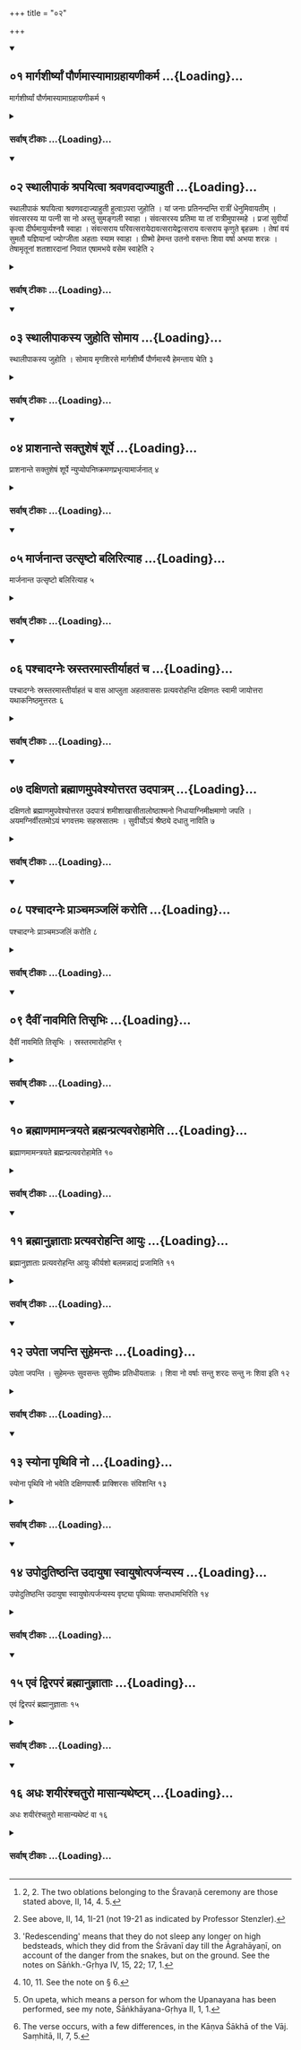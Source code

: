 +++
title = "०२"

+++
<div class="js_include" includetitle="true" newlevelforh1="2" unfilled url="/vedAH_yajuH/vAjasaneyam/sUtram/pAraskara-gRhyam/vishvAsa-prastutiH/3/02/01_mArgashIrShyAM_paurNamAsyAmAgrahAyaNIkarma.md">
<details open><summary><h2>०१ मार्गशीर्ष्यां पौर्णमास्यामाग्रहायणीकर्म ...{Loading}...</h2></summary>

मार्गशीर्ष्यां पौर्णमास्यामाग्रहायणीकर्म १
</details>
</div>
<div class="js_include collapsed" newlevelforh1="3" title="सर्वाष् टीकाः" unfilled url="/vedAH_yajuH/vAjasaneyam/sUtram/pAraskara-gRhyam/sarvASh_TIkAH/3/02/01_mArgashIrShyAM_paurNamAsyAmAgrahAyaNIkarma.md">
<details><summary><h3>सर्वाष् टीकाः ...{Loading}...</h3></summary>
<details><summary>Oldenberg</summary>

1. On the full-moon day of Mārgaśīrṣa the Āgrahāyaṇī ceremony (is performed).
</details>
</details>
</div>
<div class="js_include" includetitle="true" newlevelforh1="2" unfilled url="/vedAH_yajuH/vAjasaneyam/sUtram/pAraskara-gRhyam/vishvAsa-prastutiH/3/02/02_sthAlIpAkaM_shrapayitvA_shravaNavadAjyAhutI.md">
<details open><summary><h2>०२ स्थालीपाकं श्रपयित्वा श्रवणवदाज्याहुती ...{Loading}...</h2></summary>

स्थालीपाकं श्रपयित्वा श्रवणवदाज्याहुती हुत्वाऽपरा जुहोति । यां जनाः प्रतिनन्दन्ति रात्रीं धेनुमिवायतीम् । संवत्सरस्य या पत्नी सा नो अस्तु सुमङ्गली स्वाहा । संवत्सरस्य प्रतिमा या तां रात्रीमुपास्महे । प्रजां सुवीर्यां कृत्वा दीर्घमायुर्व्यश्नवै स्वाहा । संवत्सराय परिवत्सरायेदावत्सरायेद्वत्सराय वत्सराय कृणुते बृहन्नमः । तेषां वयं सुमतौ यज्ञियानां ज्योग्जीता अहताः स्याम स्वाहा । ग्रीष्मो हेमन्त उतनो वसन्तः शिवा वर्षा अभया शरन्नः । तेषामृतूनां शतशारदानां निवात एषामभये वसेम स्वाहेति २
</details>
</div>
<div class="js_include collapsed" newlevelforh1="3" title="सर्वाष् टीकाः" unfilled url="/vedAH_yajuH/vAjasaneyam/sUtram/pAraskara-gRhyam/sarvASh_TIkAH/3/02/02_sthAlIpAkaM_shrapayitvA_shravaNavadAjyAhutI.md">
<details><summary><h3>सर्वाष् टीकाः ...{Loading}...</h3></summary>
<details><summary>Oldenberg</summary>

2 [^1] . He cooks a mess of sacrificial food, sacrifices two Ājya oblations as at the Śravaṇā sacrifice, and other oblations with (the following verses):


[^1]:  2, 2. The two oblations belonging to the Śravaṇā ceremony are those stated above, II, 14, 4. 5.


'The night whom men welcome like a cow that comes to them, (the night) which is the consort of the year, may that (night) be auspicious to us. Svāhā!

'The night which is the image of the year, that we worship. May I reach old age, imparting strength to my offspring. Svāhā!

'To the Saṃvatsara, to the Parivatsara, to the Idāvatsara, to the Idāvatsara, to the Vatsara bring ye great adoration. May we, undecayed, unbeaten, long enjoy the favour of these (years) which are worthy of sacrifices. Svāhā!

'May summer, winter and spring, the rains be friendly, and may autumn be free of danger to us. In the safe protection of these seasons may we dwell, (and) may (they) last (to us) through a hundred years. Svāhā!'
</details>
</details>
</div>
<div class="js_include" includetitle="true" newlevelforh1="2" unfilled url="/vedAH_yajuH/vAjasaneyam/sUtram/pAraskara-gRhyam/vishvAsa-prastutiH/3/02/03_sthAlIpAkasya_juhoti_somAya.md">
<details open><summary><h2>०३ स्थालीपाकस्य जुहोति सोमाय ...{Loading}...</h2></summary>

स्थालीपाकस्य जुहोति । सोमाय मृगशिरसे मार्गशीर्ष्यै पौर्णमास्यै हेमन्ताय चेति ३
</details>
</div>
<div class="js_include collapsed" newlevelforh1="3" title="सर्वाष् टीकाः" unfilled url="/vedAH_yajuH/vAjasaneyam/sUtram/pAraskara-gRhyam/sarvASh_TIkAH/3/02/03_sthAlIpAkasya_juhoti_somAya.md">
<details><summary><h3>सर्वाष् टीकाः ...{Loading}...</h3></summary>
<details><summary>Oldenberg</summary>

3. He makes oblations of the cooked food to Soma, to (the Nakṣatra) Mṛgaśiras, to the full moon of Mārgaśīrṣa, and to the winter.
</details>
</details>
</div>
<div class="js_include" includetitle="true" newlevelforh1="2" unfilled url="/vedAH_yajuH/vAjasaneyam/sUtram/pAraskara-gRhyam/vishvAsa-prastutiH/3/02/04_prAshanAnte_saktusheShaM_shUrpe.md">
<details open><summary><h2>०४ प्राशनान्ते सक्तुशेषं शूर्पे ...{Loading}...</h2></summary>

प्राशनान्ते सक्तुशेषं शूर्पे न्युप्योपनिष्क्रमणप्रभृत्यामार्जनात् ४
</details>
</div>
<div class="js_include collapsed" newlevelforh1="3" title="सर्वाष् टीकाः" unfilled url="/vedAH_yajuH/vAjasaneyam/sUtram/pAraskara-gRhyam/sarvASh_TIkAH/3/02/04_prAshanAnte_saktusheShaM_shUrpe.md">
<details><summary><h3>सर्वाष् टीकाः ...{Loading}...</h3></summary>
<details><summary>Oldenberg</summary>

4 [^2] . After he has eaten (of the sacrificial food), he throws the remainder of the flour into a basket, (and then follow the same rites that have been stated above) from (the sacrificer's) going out down to their cleaning themselves.


[^2]:  See above, II, 14, 1I-21 (not 19-21 as indicated by Professor Stenzler).
</details>
</details>
</div>
<div class="js_include" includetitle="true" newlevelforh1="2" unfilled url="/vedAH_yajuH/vAjasaneyam/sUtram/pAraskara-gRhyam/vishvAsa-prastutiH/3/02/05_mArjanAnta_utsRShTo_balirityAha.md">
<details open><summary><h2>०५ मार्जनान्त उत्सृष्टो बलिरित्याह ...{Loading}...</h2></summary>

मार्जनान्त उत्सृष्टो बलिरित्याह ५
</details>
</div>
<div class="js_include collapsed" newlevelforh1="3" title="सर्वाष् टीकाः" unfilled url="/vedAH_yajuH/vAjasaneyam/sUtram/pAraskara-gRhyam/sarvASh_TIkAH/3/02/05_mArjanAnta_utsRShTo_balirityAha.md">
<details><summary><h3>सर्वाष् टीकाः ...{Loading}...</h3></summary>
<details><summary>Oldenberg</summary>

5. After the cleaning he says, 'The Bali offering is finished.'
</details>
</details>
</div>
<div class="js_include" includetitle="true" newlevelforh1="2" unfilled url="/vedAH_yajuH/vAjasaneyam/sUtram/pAraskara-gRhyam/vishvAsa-prastutiH/3/02/06_pashchAdagneH_srastaramAstIryAhataM_cha.md">
<details open><summary><h2>०६ पश्चादग्नेः स्रस्तरमास्तीर्याहतं च ...{Loading}...</h2></summary>

पश्चादग्नेः स्रस्तरमास्तीर्याहतं च वास आप्लुता अहतवाससः प्रत्यवरोहन्ति दक्षिणतः स्वामी जायोत्तरा यथाकनिष्ठमुत्तरतः ६
</details>
</div>
<div class="js_include collapsed" newlevelforh1="3" title="सर्वाष् टीकाः" unfilled url="/vedAH_yajuH/vAjasaneyam/sUtram/pAraskara-gRhyam/sarvASh_TIkAH/3/02/06_pashchAdagneH_srastaramAstIryAhataM_cha.md">
<details><summary><h3>सर्वाष् टीकाः ...{Loading}...</h3></summary>
<details><summary>Oldenberg</summary>

6 [^3] . After they have spread out to the west of the fire a layer (of straw) and a garment that has not yet been washed, they 'redescend,' having bathed, wearing garments which have not yet been washed: the master (of the house) southward, his wife to the north (of her husband, and then the other persons belonging to the house) so that each younger one lies more to the north.


[^3]:  'Redescending' means that they do not sleep any longer on high bedsteads, which they did from the Śrāvanī day till the Āgrahāyaṇī, on account of the danger from the snakes, but on the ground. See the notes on Sāṅkh.-Gṛhya IV, 15, 22; 17, 1.
</details>
</details>
</div>
<div class="js_include" includetitle="true" newlevelforh1="2" unfilled url="/vedAH_yajuH/vAjasaneyam/sUtram/pAraskara-gRhyam/vishvAsa-prastutiH/3/02/07_daxiNato_brahmANamupaveshyottarata_udapAtram.md">
<details open><summary><h2>०७ दक्षिणतो ब्रह्माणमुपवेश्योत्तरत उदपात्रम् ...{Loading}...</h2></summary>

दक्षिणतो ब्रह्माणमुपवेश्योत्तरत उदपात्रं शमीशाखासीतालोष्ठाश्मनो निधायाग्निमीक्षमाणो जपति । अयमग्निर्वीरतमोऽयं भगवत्तमः सहस्रसातमः । सुवीर्योऽयं श्रैष्ठ्ये दधातु नाविति ७
</details>
</div>
<div class="js_include collapsed" newlevelforh1="3" title="सर्वाष् टीकाः" unfilled url="/vedAH_yajuH/vAjasaneyam/sUtram/pAraskara-gRhyam/sarvASh_TIkAH/3/02/07_daxiNato_brahmANamupaveshyottarata_udapAtram.md">
<details><summary><h3>सर्वाष् टीकाः ...{Loading}...</h3></summary>
<details><summary>Oldenberg</summary>

7. Having caused the Brahman to sit down southward, and having placed to the north a water-pot, a Śamī branch, an earth-clod taken out of a furrow, and a stone, he murmurs, looking at the fire: 'This Agni is most valiant, he is most blessed, the best giver of a thousand boons, highly powerful. May he establish us both in the highest place.'
</details>
</details>
</div>
<div class="js_include" includetitle="true" newlevelforh1="2" unfilled url="/vedAH_yajuH/vAjasaneyam/sUtram/pAraskara-gRhyam/vishvAsa-prastutiH/3/02/08_pashchAdagneH_prAnchamanjaliM_karoti.md">
<details open><summary><h2>०८ पश्चादग्नेः प्राञ्चमञ्जलिं करोति ...{Loading}...</h2></summary>

पश्चादग्नेः प्राञ्चमञ्जलिं करोति ८
</details>
</div>
<div class="js_include collapsed" newlevelforh1="3" title="सर्वाष् टीकाः" unfilled url="/vedAH_yajuH/vAjasaneyam/sUtram/pAraskara-gRhyam/sarvASh_TIkAH/3/02/08_pashchAdagneH_prAnchamanjaliM_karoti.md">
<details><summary><h3>सर्वाष् टीकाः ...{Loading}...</h3></summary>
<details><summary>Oldenberg</summary>

8. To the west of the fire he joins his hands (and holds them) towards the east.
</details>
</details>
</div>
<div class="js_include" includetitle="true" newlevelforh1="2" unfilled url="/vedAH_yajuH/vAjasaneyam/sUtram/pAraskara-gRhyam/vishvAsa-prastutiH/3/02/09_daivIM_nAvamiti_tisRbhiH.md">
<details open><summary><h2>०९ दैवीं नावमिति तिसृभिः ...{Loading}...</h2></summary>

दैवीं नावमिति तिसृभिः । स्रस्तरमारोहन्ति ९
</details>
</div>
<div class="js_include collapsed" newlevelforh1="3" title="सर्वाष् टीकाः" unfilled url="/vedAH_yajuH/vAjasaneyam/sUtram/pAraskara-gRhyam/sarvASh_TIkAH/3/02/09_daivIM_nAvamiti_tisRbhiH.md">
<details><summary><h3>सर्वाष् टीकाः ...{Loading}...</h3></summary>
<details><summary>Oldenberg</summary>

9. With the three (verses), 'The divine ship' (Vāj. Saṃh. XXI, 6-8) they ascend the layer (of straw).
</details>
</details>
</div>
<div class="js_include" includetitle="true" newlevelforh1="2" unfilled url="/vedAH_yajuH/vAjasaneyam/sUtram/pAraskara-gRhyam/vishvAsa-prastutiH/3/02/10_brahmANamAmantrayate_brahmanpratyavarohAmeti.md">
<details open><summary><h2>१० ब्रह्माणमामन्त्रयते ब्रह्मन्प्रत्यवरोहामेति ...{Loading}...</h2></summary>

ब्रह्माणमामन्त्रयते ब्रह्मन्प्रत्यवरोहामेति १०
</details>
</div>
<div class="js_include collapsed" newlevelforh1="3" title="सर्वाष् टीकाः" unfilled url="/vedAH_yajuH/vAjasaneyam/sUtram/pAraskara-gRhyam/sarvASh_TIkAH/3/02/10_brahmANamAmantrayate_brahmanpratyavarohAmeti.md">
<details><summary><h3>सर्वाष् टीकाः ...{Loading}...</h3></summary>
<details><summary>Oldenberg</summary>

10 [^4] . He addresses the Brahman: 'Brahman, we will redescend.'


[^4]:  10, 11. See the note on § 6.
</details>
</details>
</div>
<div class="js_include" includetitle="true" newlevelforh1="2" unfilled url="/vedAH_yajuH/vAjasaneyam/sUtram/pAraskara-gRhyam/vishvAsa-prastutiH/3/02/11_brahmAnujnAtAH_pratyavarohanti_AyuH.md">
<details open><summary><h2>११ ब्रह्मानुज्ञाताः प्रत्यवरोहन्ति आयुः ...{Loading}...</h2></summary>

ब्रह्मानुज्ञाताः प्रत्यवरोहन्ति आयुः कीर्यशो बलमन्नाद्यं प्रजामिति ११
</details>
</div>
<div class="js_include collapsed" newlevelforh1="3" title="सर्वाष् टीकाः" unfilled url="/vedAH_yajuH/vAjasaneyam/sUtram/pAraskara-gRhyam/sarvASh_TIkAH/3/02/11_brahmAnujnAtAH_pratyavarohanti_AyuH.md">
<details><summary><h3>सर्वाष् टीकाः ...{Loading}...</h3></summary>
<details><summary>Oldenberg</summary>

11. The Brahman having given his permission, they redescend with (the words), 'Life, fame, glory, strength, enjoyment of food, offspring!'
</details>
</details>
</div>
<div class="js_include" includetitle="true" newlevelforh1="2" unfilled url="/vedAH_yajuH/vAjasaneyam/sUtram/pAraskara-gRhyam/vishvAsa-prastutiH/3/02/12_upetA_japanti_suhemantaH.md">
<details open><summary><h2>१२ उपेता जपन्ति सुहेमन्तः ...{Loading}...</h2></summary>

उपेता जपन्ति । सुहेमन्तः सुवसन्तः सुग्रीष्मः प्रतिधीयतान्नः । शिवा नो वर्षाः सन्तु शरदः सन्तु नः शिवा इति १२
</details>
</div>
<div class="js_include collapsed" newlevelforh1="3" title="सर्वाष् टीकाः" unfilled url="/vedAH_yajuH/vAjasaneyam/sUtram/pAraskara-gRhyam/sarvASh_TIkAH/3/02/12_upetA_japanti_suhemantaH.md">
<details><summary><h3>सर्वाष् टीकाः ...{Loading}...</h3></summary>
<details><summary>Oldenberg</summary>

12 [^5] . Those who have received the initiation murmur, 'May a good winter, a good spring, a good summer be bestowed on us. Blessed may be to us the rains; may the autumns be blessed to us.'


[^5]:  On upeta, which means a person for whom the Upanayana has been performed, see my note, Śāṅkhāyana-Gṛhya II, 1, 1.
</details>
</details>
</div>
<div class="js_include" includetitle="true" newlevelforh1="2" unfilled url="/vedAH_yajuH/vAjasaneyam/sUtram/pAraskara-gRhyam/vishvAsa-prastutiH/3/02/13_syonA_pRthivi_no.md">
<details open><summary><h2>१३ स्योना पृथिवि नो ...{Loading}...</h2></summary>

स्योना पृथिवि नो भवेति दक्षिणपार्श्वैः प्राक्शिरसः संविशन्ति १३
</details>
</div>
<div class="js_include collapsed" newlevelforh1="3" title="सर्वाष् टीकाः" unfilled url="/vedAH_yajuH/vAjasaneyam/sUtram/pAraskara-gRhyam/sarvASh_TIkAH/3/02/13_syonA_pRthivi_no.md">
<details><summary><h3>सर्वाष् टीकाः ...{Loading}...</h3></summary>
<details><summary>Oldenberg</summary>

13. With (the verse), 'Be soft to us, O earth' (Vāj. Saṃh. XXXV, 21), they lie down on their right sides, their heads turned towards the east.
</details>
</details>
</div>
<div class="js_include" includetitle="true" newlevelforh1="2" unfilled url="/vedAH_yajuH/vAjasaneyam/sUtram/pAraskara-gRhyam/vishvAsa-prastutiH/3/02/14_upodutiShThanti_udAyuShA_svAyuShotparjanyasya.md">
<details open><summary><h2>१४ उपोदुतिष्ठन्ति उदायुषा स्वायुषोत्पर्जन्यस्य ...{Loading}...</h2></summary>

उपोदुतिष्ठन्ति उदायुषा स्वायुषोत्पर्जन्यस्य वृष्ट्या पृथिव्याः सप्तधामभिरिति १४
</details>
</div>
<div class="js_include collapsed" newlevelforh1="3" title="सर्वाष् टीकाः" unfilled url="/vedAH_yajuH/vAjasaneyam/sUtram/pAraskara-gRhyam/sarvASh_TIkAH/3/02/14_upodutiShThanti_udAyuShA_svAyuShotparjanyasya.md">
<details><summary><h3>सर्वाष् टीकाः ...{Loading}...</h3></summary>
<details><summary>Oldenberg</summary>

14 [^6] . They arise with (the verse), 'Up! with life, with blessed life. Up! with Parjanya's eye, with the seven spaces of the earth.'


[^6]:  The verse occurs, with a few differences, in the Kāṇva Śākhā of the Vāj. Saṃhitā, II, 7, 5.
</details>
</details>
</div>
<div class="js_include" includetitle="true" newlevelforh1="2" unfilled url="/vedAH_yajuH/vAjasaneyam/sUtram/pAraskara-gRhyam/vishvAsa-prastutiH/3/02/15_evaM_dviraparaM_brahmAnujnAtAH.md">
<details open><summary><h2>१५ एवं द्विरपरं ब्रह्मानुज्ञाताः ...{Loading}...</h2></summary>

एवं द्विरपरं ब्रह्मानुज्ञाताः १५
</details>
</div>
<div class="js_include collapsed" newlevelforh1="3" title="सर्वाष् टीकाः" unfilled url="/vedAH_yajuH/vAjasaneyam/sUtram/pAraskara-gRhyam/sarvASh_TIkAH/3/02/15_evaM_dviraparaM_brahmAnujnAtAH.md">
<details><summary><h3>सर्वाष् टीकाः ...{Loading}...</h3></summary>
<details><summary>Oldenberg</summary>

15. This (they repeat) two other times, with the Brahman's permission.
</details>
</details>
</div>
<div class="js_include" includetitle="true" newlevelforh1="2" unfilled url="/vedAH_yajuH/vAjasaneyam/sUtram/pAraskara-gRhyam/vishvAsa-prastutiH/3/02/16_adhaH_shayIraMshchaturo_mAsAnyatheShTam.md">
<details open><summary><h2>१६ अधः शयीरंश्चतुरो मासान्यथेष्टम् ...{Loading}...</h2></summary>

अधः शयीरंश्चतुरो मासान्यथेष्टं वा १६
</details>
</div>
<div class="js_include collapsed" newlevelforh1="3" title="सर्वाष् टीकाः" unfilled url="/vedAH_yajuH/vAjasaneyam/sUtram/pAraskara-gRhyam/sarvASh_TIkAH/3/02/16_adhaH_shayIraMshchaturo_mAsAnyatheShTam.md">
<details><summary><h3>सर्वाष् टीकाः ...{Loading}...</h3></summary>
<details><summary>Oldenberg</summary>

16. Let them sleep on the ground four months (after the Pratyavarohaṇa), or as long as they like.
</details>
</details>
</div>